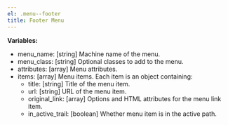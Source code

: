 ```yaml
---
el: .menu--footer
title: Footer Menu
---
```


__Variables:__
* menu_name: [string] Machine name of the menu.
* menu_class: [string] Optional classes to add to the menu.
* attributes: [array] Menu attributes.
* items: [array] Menu items. Each item is an object containing:
  * title: [string] Title of the menu item.
  * url: [string] URL of the menu item.
  * original_link: [array] Options and HTML attributes for the menu link item.
  * in_active_trail: [boolean] Whether menu item is in the active path.
